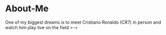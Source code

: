 # About-Me
One of my biggest dreams is to meet Cristiano Ronaldo (CR7) in person and watch him play live on the field >-<
